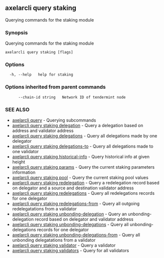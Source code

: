 ## axelarcli query staking

Querying commands for the staking module

### Synopsis

Querying commands for the staking module

```
axelarcli query staking [flags]
```

### Options

```
  -h, --help   help for staking
```

### Options inherited from parent commands

```
      --chain-id string   Network ID of tendermint node
```

### SEE ALSO

- [axelarcli query](axelarcli_query.md)	 - Querying subcommands
- [axelarcli query staking delegation](axelarcli_query_staking_delegation.md)	 - Query a delegation based on address and validator address
- [axelarcli query staking delegations](axelarcli_query_staking_delegations.md)	 - Query all delegations made by one delegator
- [axelarcli query staking delegations-to](axelarcli_query_staking_delegations-to.md)	 - Query all delegations made to one validator
- [axelarcli query staking historical-info](axelarcli_query_staking_historical-info.md)	 - Query historical info at given height
- [axelarcli query staking params](axelarcli_query_staking_params.md)	 - Query the current staking parameters information
- [axelarcli query staking pool](axelarcli_query_staking_pool.md)	 - Query the current staking pool values
- [axelarcli query staking redelegation](axelarcli_query_staking_redelegation.md)	 - Query a redelegation record based on delegator and a source and destination validator address
- [axelarcli query staking redelegations](axelarcli_query_staking_redelegations.md)	 - Query all redelegations records for one delegator
- [axelarcli query staking redelegations-from](axelarcli_query_staking_redelegations-from.md)	 - Query all outgoing redelegatations from a validator
- [axelarcli query staking unbonding-delegation](axelarcli_query_staking_unbonding-delegation.md)	 - Query an unbonding-delegation record based on delegator and validator address
- [axelarcli query staking unbonding-delegations](axelarcli_query_staking_unbonding-delegations.md)	 - Query all unbonding-delegations records for one delegator
- [axelarcli query staking unbonding-delegations-from](axelarcli_query_staking_unbonding-delegations-from.md)	 - Query all unbonding delegatations from a validator
- [axelarcli query staking validator](axelarcli_query_staking_validator.md)	 - Query a validator
- [axelarcli query staking validators](axelarcli_query_staking_validators.md)	 - Query for all validators
